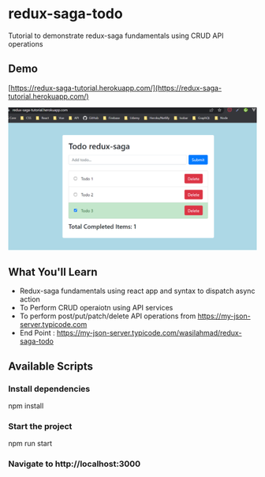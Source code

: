# redux-saga-todo
Tutorial to demonstrate redux-saga fundamentals using CRUD API operations

## Demo
[https://redux-saga-tutorial.herokuapp.com/](https://redux-saga-tutorial.herokuapp.com/)

![Screenshot](https://github.com/wasilahmad/redux-saga-todo/blob/main/redux-saga-tutoria-snap.png 'Tutorial Screenshot')


## What You'll Learn
-  Redux-saga fundamentals using react app and syntax to dispatch async action  
-  To Perform CRUD operaiotn using API services
-  To perform post/put/patch/delete API operations from https://my-json-server.typicode.com
-  End Point : https://my-json-server.typicode.com/wasilahmad/redux-saga-todo



## Available Scripts

### Install dependencies
npm install

### Start the project
npm run start

### Navigate to http://localhost:3000

